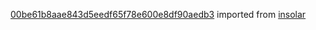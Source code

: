 [00be61b8aae843d5eedf65f78e600e8df90aedb3](https://github.com/insolar/insolar/commit/00be61b8aae843d5eedf65f78e600e8df90aedb3) imported from [insolar](https://github.com/insolar/insolar)
